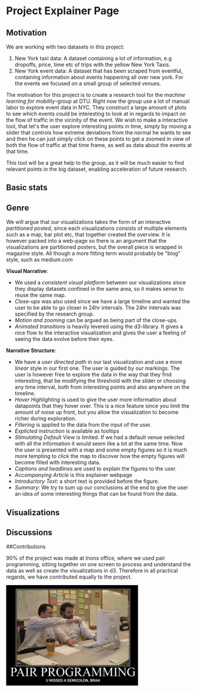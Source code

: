 # Project Explainer Page

## Motivation

We are working with two datasets in this project:

1. New York taxi data: A dataset containing a lot of information, e.g dropoffs, price, time etc of trips with the yellow New York Taxis. 
2. New York event data: A dataset that has been scraped from eventful, containing information about events happening all over new york. For the events we focused on a small group of selected venues. 

The motivation for this project is to create a research tool for the *machine learning for mobility*-group at DTU. Right now the group use a lot of manual labor to explore event data in NYC. They construct a large amount of plots to see which events could be interesting to look at in regards to impact on the flow of traffic in the vicinity of the event. We wish to make a interactive tool, that let's the user explore interesting points in time, simply by moving a slider that controls how extreme deviations from the normal he wants to see and then he can just simply click on these points to get a zoomed in view of both the flow of traffic at that time frame, as well as data about the events at that time. 

This tool will be a great help to the group, as it will be much easier to find relevant points in the big dataset, enabling acceleration of future research. 

## Basic stats



## Genre

We will argue that our visualizations takes the form of an interactive *partitioned posted*, since each visualizations consists of multiple elements such as a map, bar plot etc, that together created the overview. It is however packed into a web-page so there is an argument that the visualizations are partitioned posters, but the overall piece is wrapped in magazine style. All though a more fitting term would probably be "blog" style, such as medium.com

**Visual Narrative**:

- We used a *consistent visual platform* between our visualizations since they display datasets confined in the same area, so it makes sense to reuse the same map.
- *Close-ups* was also used since we have a large timeline and wanted the user to be able to go closer in 24hr intervals. The 24hr intervals was specified by the research group. 
- *Motion and zooming* can be argued as being part of the close-ups. 
- *Animated transitions* is heavily levered using the d3-library. It gives a nice flow to the interactive visualization and gives the user a feeling of seeing the data evolve before their eyes. 

**Narrative Structure**:

- We have a *user directed path* in our last visualization and use a more *linear* style in our first one. The user is guided by our markings. The user is however free to explore the data in the way that they find interesting, that be modifying the threshold with the slider or choosing any time interval, both from interesting points and also anywhere on the timeline. 
- *Hover Highlighting* is used to give the user more information about datapoints that they hover over. This is a nice feature since you limit the amount of noise up front, but you allow the visualization to become richer during exploration. 
- *Filtering* is applied to the data from the input of the user. 
- *Explicted instruction* is available as tooltips
- *Stimulating Default View* is limited. If we had a default venue selected with all the information it would seem like a lot at the same time. Now the user is presented with a map and some empty figures so it is much more tempting to click the map to discover how the empty figures will become filled with interesting data. 
- *Captions and headlines* are used to explain the figures to the user.
- *Accompanying Article* is this explainer webpage
- *Introductory Text:* a short text is provided before the figure.
- *Summary*: We try to sum up our conclusions at the end to give the user an idea of some interesting things that can be found from the data. 

## Visualizations



## Discussions





##Contributions

90% of the project was made at Inons office, where we used pair programming, sitting together on one screen to process and understand the data as well as create the visualizations in d3. Therefore in all practical regards, we have contributed equally to the project. 

<img src="explainer.assets/1526022914710.png" style="zoom:35%">







